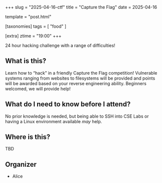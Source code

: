 +++
slug = "2025-04-16-ctf"
title = "Capture the Flag"
date = 2025-04-16

template = "post.html"

[taxonomies]
tags = [ "food" ]

[extra]
ztime = "19:00"
+++

24 hour hacking challenge with a range of difficulties!

<!-- more -->

## What is this?

Learn how to “hack” in a friendly Capture the Flag competition! Vulnerable systems ranging from websites to filesystems will be provided and points will be awarded based on your reverse engineering ability. Beginners welcomed, we will provide help! 

## What do I need to know before I attend?

No prior knowledge is needed, but being able to SSH into CSE Labs or having a Linux environment available *may* help.

## Where is this?

TBD

## Organizer
* Alice
